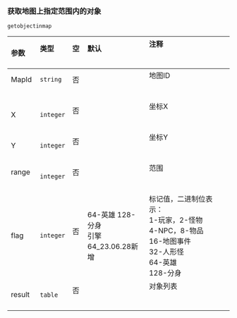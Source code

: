 ### 获取地图上指定范围内的对象
`getobjectinmap`

| 参数   | 类型      | 空   | 默认                                    | 注释                                                                                                         |
| :----- | :-------- | :--- | :-------------------------------------- | :----------------------------------------------------------------------------------------------------------- |
| MapId  | `string`  | 否   |                                         | 地图ID                                                                                                       |
| X      | `integer` | 否   |                                         | 坐标X                                                                                                        |
| Y      | `integer` | 否   |                                         | 坐标Y                                                                                                        |
| range  | `integer` | 否   |                                         | 范围                                                                                                         |
| flag   | `integer` | 否   | 64-英雄 128-分身<br />引擎64_23.06.28新增 | 标记值，二进制位表示：<br />1-玩家，2-怪物<br />4-NPC，8-物品<br />16-地图事件<br />32-人形怪<br />64-英雄<br />128-分身 |
| result | `table`   | 否   |                                         | 对象列表                                                                                                     |

